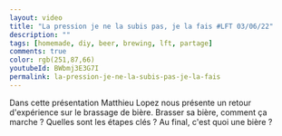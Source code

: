 ```yaml
---
layout: video
title: "La pression je ne la subis pas, je la fais #LFT 03/06/22" 
description: ""
tags: [homemade, diy, beer, brewing, lft, partage]
comments: true
color: rgb(251,87,66)
youtubeId: BWbmj3E3G7I
permalink: la-pression-je-ne-la-subis-pas-je-la-fais
---
```


Dans cette présentation Matthieu Lopez nous présente un retour d'expérience sur le brassage de bière.
Brasser sa bière, comment ça marche ? Quelles sont les étapes clés ? 
Au final, c'est quoi une bière ?

